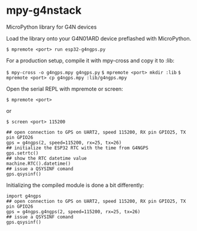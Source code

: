 # mpy-g4nstack
MicroPython library for G4N devices 

Load the library onto your G4N01ARD device preflashed with MicroPython.

`$ mpremote <port> run esp32-g4ngps.py`

For a production setup, compile it with mpy-cross and copy it to :lib:

`$ mpy-cross -o g4ngps.mpy g4ngps.py`
`$ mpremote <port> mkdir :lib`
`$ mpremote <port> cp g4ngps.mpy :lib/g4ngps.mpy`

Open the serial REPL with mpremote or screen:

`$ mpremote <port>`

or 

`$ screen <port> 115200`

```
## open connection to GPS on UART2, speed 115200, RX pin GPIO25, TX pin GPIO26
gps = g4ngps(2, speed=115200, rx=25, tx=26)
## initialize the ESP32 RTC with the time from G4NGPS
gps.setrtc()
## show the RTC datetime value
machine.RTC().datetime()
## issue a QSYSINF comand
gps.qsysinf()
```

Initializing the compiled module is done a bit differently:

```
import g4ngps
## open connection to GPS on UART2, speed 115200, RX pin GPIO25, TX pin GPIO26
gps = g4ngps.g4ngps(2, speed=115200, rx=25, tx=26)
## issue a QSYSINF comand
gps.qsysinf()
```
